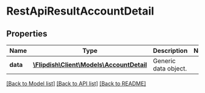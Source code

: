# RestApiResultAccountDetail

## Properties
Name | Type | Description | Notes
------------ | ------------- | ------------- | -------------
**data** | [**\Flipdish\Client\Models\AccountDetail**](AccountDetail.md) | Generic data object. | 

[[Back to Model list]](../README.md#documentation-for-models) [[Back to API list]](../README.md#documentation-for-api-endpoints) [[Back to README]](../README.md)


